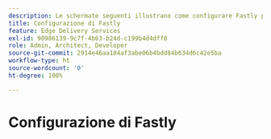 ```yaml
---
description: Le schermate seguenti illustrano come configurare Fastly per distribuire i contenuti. Le impostazioni essenziali sono contrassegnate con un cerchio rosso.
title: Configurazione di Fastly
feature: Edge Delivery Services
exl-id: 90986139-9c7f-4b63-b24d-c199b4d4dff0
role: Admin, Architect, Developer
source-git-commit: 2914e46aa184af3abe06b4bdd84b634d6c42e5ba
workflow-type: ht
source-wordcount: '0'
ht-degree: 100%

---
```


# Configurazione di Fastly

<!-- this id is not in snippets.md! {{$include 6b65e1ea-8645-4b2e-a1b6-d330f9849bb0}} -->
